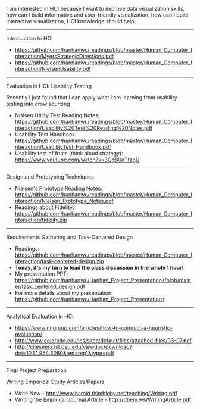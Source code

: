 I am interested in HCI because I want to improve data visualization skills, how can I build informative and user-friendly visualization, how can I build interactive visualization, HCI knowledge should help. 


*****************************************

Introduction to HCI

* https://github.com/hanhanwu/readings/blob/master/Human_Computer_Interaction/MyersStrategicDirections.pdf
* https://github.com/hanhanwu/readings/blob/master/Human_Computer_Interaction/NielsenUsability.pdf


*****************************************

Evaluation in HCI: Usability Testing

Recently I just found that I can apply what I am learning from usability testing into crow sourcing

* Nislsen Utility Test Reading Notes: https://github.com/hanhanwu/readings/blob/master/Human_Computer_Interaction/Usability%20Test%20Reading%20Notes.pdf
* Usability Test Handbook: https://github.com/hanhanwu/readings/blob/master/Human_Computer_Interaction/UsabilityTest_Handbook.pdf
* Usability test of fruits (think aloud strategy): https://www.youtube.com/watch?v=3Qg80qTfzgU


*****************************************

Design and Prototyping Techniques

* Nielsen's Prototype Reading Notes: https://github.com/hanhanwu/readings/blob/master/Human_Computer_Interaction/Nielsen_Prototype_Notes.pdf
* Readings about Fidelity: https://github.com/hanhanwu/readings/blob/master/Human_Computer_Interaction/fidelity.zip


*****************************************

Requirements Gathering and Task-Centered Design

* Readings: https://github.com/hanhanwu/readings/blob/master/Human_Computer_Interaction/task-centered-design.zip
* <b>Today, it's my turn to lead the class discussion in the whole 1 hour!</b>
* My presentation PPT: https://github.com/hanhanwu/Hanhan_Project_Presentations/blob/master/task_centered_design.pdf
* For more details about my presentation: https://github.com/hanhanwu/Hanhan_Project_Presentations


*****************************************

Analytical Evaluation in HCI

* https://www.nngroup.com/articles/how-to-conduct-a-heuristic-evaluation/
* http://www.colorado.edu/ics/sites/default/files/attached-files/93-07.pdf
* http://citeseerx.ist.psu.edu/viewdoc/download?doi=10.1.1.954.3080&rep=rep1&type=pdf


*****************************************

Final Project Preparation

Writing Emperical Study Articles/Papers
* Write Now - http://www.harold.thimbleby.net/teaching/Writing.pdf
* Writing the Empirical Journal Article - http://dbem.ws/WritingArticle.pdf
